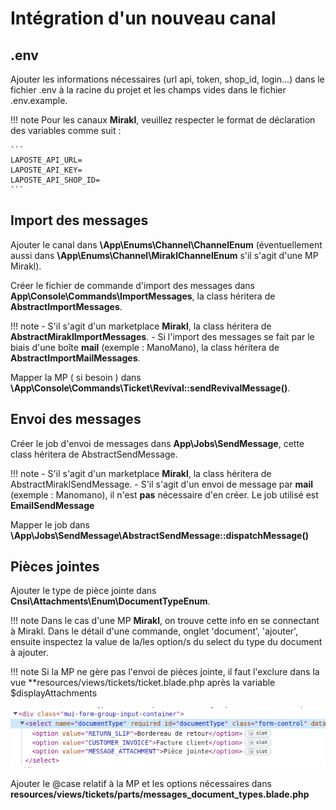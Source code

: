 # Intégration d'un nouveau canal

## .env

Ajouter les informations nécessaires (url api, token, shop_id, login...) dans le fichier .env à la racine du projet et les champs vides dans le fichier .env.example.

!!! note 
    Pour les canaux **Mirakl**, veuillez respecter le format de déclaration des variables comme suit :

    ```
    LAPOSTE_API_URL=
    LAPOSTE_API_KEY=
    LAPOSTE_API_SHOP_ID=
    ```
## Import des messages 

Ajouter le canal dans **\App\Enums\Channel\ChannelEnum** (éventuellement aussi dans **\App\Enums\Channel\MiraklChannelEnum** s'il s'agit d'une MP Mirakl).

Créer le fichier de commande d'import des messages dans **App\Console\Commands\ImportMessages**, la class héritera de **AbstractImportMessages**.

!!! note
    - S'il s'agit d'un marketplace **Mirakl**, la class héritera de **AbstractMiraklImportMessages**.
    - Si l'import des messages se fait par le biais d'une boîte **mail** (exemple : ManoMano), la class héritera de **AbstractImportMailMessages**.

Mapper la MP ( si besoin ) dans **\App\Console\Commands\Ticket\Revival::sendRevivalMessage()**.

## Envoi des messages

Créer le job d'envoi de messages dans **App\Jobs\SendMessage**, cette class héritera de AbstractSendMessage.

!!! note 
    - S'il s'agit d'un marketplace **Mirakl**, la class héritera de AbstractMiraklSendMessage.
    - S'il s'agit d'un envoi de message par **mail** (exemple : Manomano), il n'est **pas** nécessaire d'en créer. Le job utilisé est **EmailSendMessage**

Mapper le job dans **\App\Jobs\SendMessage\AbstractSendMessage::dispatchMessage()**

## Pièces jointes

Ajouter le type de pièce jointe dans **Cnsi\Attachments\Enum\DocumentTypeEnum**.

!!! note
    Dans le cas d'une MP **Mirakl**, on trouve cette info en se connectant à Mirakl. Dans le détail d'une commande, onglet 'document', 'ajouter', ensuite inspectez la value de la/les option/s du select du type du document à ajouter.

!!! note
    Si la MP ne gère pas l'envoi de pièces jointe, il faut l'exclure dans la vue **resources/views/tickets/ticket.blade.php après la variable $displayAttachments

![inspect_value](assets/document_type_piece_jointe_mirakle.png)

Ajouter le @case relatif à la MP et les options nécessaires dans **resources/views/tickets/parts/messages_document_types.blade.php**

